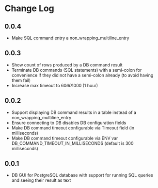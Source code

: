 # Change Log

## 0.0.4

- Make SQL command entry a non_wrapping_multiline_entry

## 0.0.3

- Show count of rows produced by a DB command result
- Terminate DB commands (SQL statements) with a semi-colon for convenience if they did not have a semi-colon already (to avoid having them fail)
- Increase max timeout to 60*60*1000 (1 hour)

## 0.0.2

- Support displaying DB command results in a table instead of a non_wrapping_multiline_entry
- Ensure connecting to DB disables DB configuration fields
- Make DB command timeout configurable via Timeout field (in milliseconds)
- Make DB command timeout configurable via ENV var DB_COMMAND_TIMEOUT_IN_MILLISECONDS (default is 300 milliseconds)

## 0.0.1

- DB GUI for PostgreSQL database with support for running SQL queries and seeing their result as text

